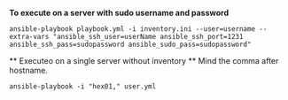 **To execute on a server with sudo username and password**

    ansible-playbook playbook.yml -i inventory.ini --user=username --extra-vars "ansible_ssh_user=userName ansible_ssh_port=1231 ansible_ssh_pass=sudopassword ansible_sudo_pass=sudopassword"

** Executeo on a single server without inventory **
Mind the comma after hostname.

    ansible-playbook -i "hex01," user.yml
